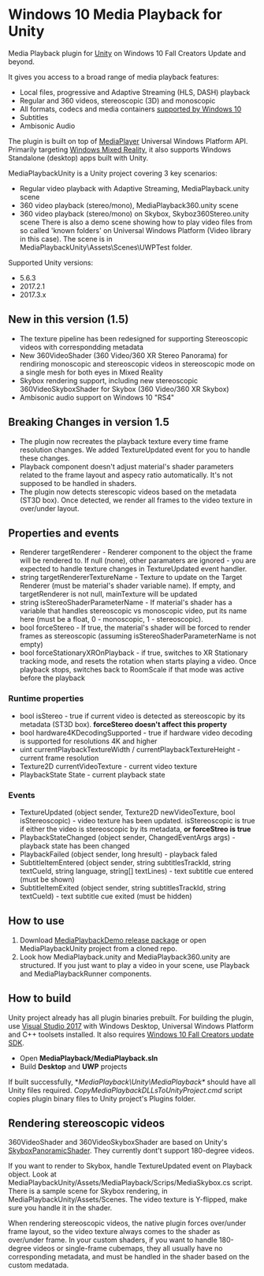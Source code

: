  # Windows 10 Media Playback for Unity

Media Playback plugin for [Unity](https://unity3d.com/) on Windows 10 Fall Creators Update and beyond. 

It gives you access to a broad range of media playback features: 
* Local files, progressive and Adaptive Streaming (HLS, DASH) playback 
* Regular and 360 videos, stereoscopic (3D) and monoscopic   
* All formats, codecs and media containers [supported by Windows 10](https://docs.microsoft.com/en-us/windows/uwp/audio-video-camera/supported-codecs#video-codec--format-support) 
* Subtitles 
* Ambisonic Audio 

The plugin is built on top of [MediaPlayer](https://docs.microsoft.com/en-us/windows/uwp/audio-video-camera/play-audio-and-video-with-mediaplayer) Universal Windows Platform API. 
Primarily targeting [Windows Mixed Reality](https://developer.microsoft.com/en-us/windows/mixed-reality/mixed_reality), it also supports Windows Standalone (desktop) apps built with Unity. 
  
MediaPlaybackUnity is a Unity project covering 3 key scenarios: 
* Regular video playback with Adaptive Streaming, MediaPlayback.unity scene  
* 360 video playback (stereo/mono), MediaPlayback360.unity scene
* 360 video playback (stereo/mono) on Skybox, Skyboz360Stereo.unity scene 
There is also a demo scene showing how to play video files from so called 'known folders' on Universal Windows Platform (Video library in this case). The scene is in MediaPlaybackUnity\Assets\Scenes\UWPTest folder. 

Supported Unity versions: 
* 5.6.3 
* 2017.2.1
* 2017.3.x

## New in this version (1.5) 
* The texture pipeline has been redesigned for supporting Stereoscopic videos with correspondding metadata 
* New 360VideoShader (360 Video/360 XR Stereo Panorama) for rendiring monoscopic and stereoscopic videos in stereoscopic mode on a single mesh for both eyes in Mixed Reality  
* Skybox rendering support, including new stereoscopic 360VideoSkyboxShader for Skybox (360 Video/360 XR Skybox)
* Ambisonic audio support on Windows 10 "RS4" 

## Breaking Changes in version 1.5 
* The plugin now recreates the playback texture every time frame resolution changes. We added TextureUpdated event for you to handle these changes. 
* Playback component doesn't adjust material's shader parameters related to the frame layout and aspecy ratio automatically. It's not supposed to be handled in shaders. 
* The plugin now detects sterescopic videos based on the metadata (ST3D box). Once detected, we render all frames to the video texture in over/under layout. 

## Properties and events 
* Renderer targetRenderer - Renderer component to the object the frame will be rendered to. If null (none), other paramaters are ignored - you are expected to handle texture changes in TextureUpdated event handler. 
* string targetRendererTextureName - Texture to update on the Target Renderer (must be material's shader variable name). If empty, and targetRenderer is not null, mainTexture will be updated 
* string isStereoShaderParameterName - If material's shader has a variable that handles stereoscopic vs monoscopic video, put its name here (must be a float, 0 - monoscopic, 1 - stereoscopic). 
* bool forceStereo - If true, the material's shader will be forced to render frames as stereoscopic (assuming isStereoShaderParameterName is not empty) 
* bool forceStationaryXROnPlayback - if true, switches to XR Stationary tracking mode, and resets the rotation when starts playing a video. Once playback stops, switches back to RoomScale if that mode was active before the playback 

### Runtime properties 
* bool isStereo - true if current video is detected as stereoscopic by its metadata (ST3D box). **forceStereo doesn't affect this property** 
* bool hardware4KDecodingSupported - true if hardware video decoding is supported for resolutions 4K and higher 
* uint currentPlaybackTextureWidth / currentPlaybackTextureHeight - current frame resolution 
* Texture2D currentVideoTexture - current video texture 
* PlaybackState State - current playback state 

### Events 
* TextureUpdated (object sender, Texture2D newVideoTexture, bool isStereoscopic) - video texture has been updated. isStereoscopic is true if either the video is stereoscopic by its metadata, **or forceStreo is true** 
* PlaybackStateChanged (object sender, ChangedEventArgs<PlaybackState> args) - playback state has been changed 
* PlaybackFailed (object sender, long hresult) - playback faled 
* SubtitleItemEntered (object sender, string subtitlesTrackId, string textCueId, string language, string[] textLines) - text subtitle cue entered (must be shown) 
* SubtitleItemExited (object sender, string subtitlesTrackId, string textCueId) - text subtitle cue exited (must be hidden) 

## How to use 
1. Download [MediaPlaybackDemo release package](https://github.com/vladkol/MediaPlayback/releases) or open MediaPlaybackUnity project from a cloned repo.
2. Look how MediaPlayback.unity and MediaPlayback360.unity are structured. If you just want to play a video in your scene, use Playback and MediaPlaybackRunner components. 

## How to build
Unity project already has all plugin binaries prebuilt. 
For building the plugin, use [Visual Studio 2017](https://www.visualstudio.com/downloads/) with Windows Desktop, Universal Windows Platform and C++ toolsets installed. It also requires [Windows 10 Fall Creators update SDK](https://developer.microsoft.com/en-US/windows/downloads/windows-10-sdk).

* Open **MediaPlayback/MediaPlayback.sln** 
* Build **Desktop** and **UWP** projects 

If built successfully, **MediaPlayback\Unity\MediaPlayback\** should have all Unity files required. *CopyMediaPlaybackDLLsToUnityProject.cmd* script copies plugin binary files to Unity project's Plugins folder.

## Rendering stereoscopic videos 
360VideoShader and 360VideoSkyboxShader are based on Unity's [SkyboxPanoramicShader](https://github.com/Unity-Technologies/SkyboxPanoramicShader). 
They currently dont't support 180-degree videos. 

If you want to render to Skybox, handle TextureUpdated event on Playback object. Look at MediaPlaybackUnity/Assets/MediaPlayback/Scrips/MediaSkybox.cs script. 
There is a sample scene for Skybox rendering, in MediaPlaybackUnity/Assets/Scenes. 
The video texture is Y-flipped, make sure you handle it in the shader. 

When rendering stereoscopic videos, the native plugin forces over/under frame layout, so the video texture always comes to the shader as over/under frame. 
In your custom shaders, if you want to handle 180-degree videos or single-frame cubemaps, they all usually have no corresponding metadata, and must be handled in the shader based on the custom medatada. 
